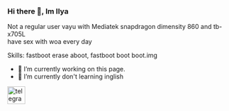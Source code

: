 ### Hi there 👋, Im Ilya
Not a regular user vayu with Mediatek snapdragon dimensity 860 and tb-x705L    
have sex with woa every day

Skills: fastboot erase aboot, fastboot boot boot.img

- 🔭 I’m currently working on this page. 
- 🌱 I’m currently don't learning inglish 


[<img src='https://cdn.jsdelivr.net/npm/simple-icons@3.0.1/icons/telegram.svg' alt='telegram' height='40'>](https://t.me/jopa_shlepatel)  

